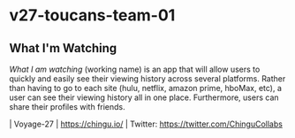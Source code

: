 # v27-toucans-team-01

## What I'm Watching

_What I am watching_ (working name) is an app that will allow users to quickly and easily see their viewing history across several platforms. Rather than having to go to each site (hulu, netflix, amazon prime, hboMax, etc), a user can see their viewing history all in one place. Furthermore, users can share their profiles with friends.













| Voyage-27 | https://chingu.io/ |  Twitter: https://twitter.com/ChinguCollabs
